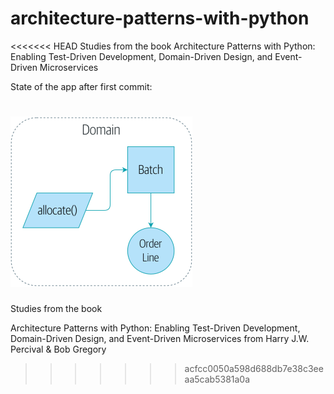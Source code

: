 # architecture-patterns-with-python
<<<<<<< HEAD
Studies from the book Architecture Patterns with Python: Enabling Test-Driven Development, Domain-Driven Design, and Event-Driven Microservices


State of the app after first commit:

![img.png](img/state_1.png)
=======
Studies from the book

Architecture Patterns with Python: Enabling Test-Driven Development, Domain-Driven Design, and Event-Driven Microservices
from Harry J.W. Percival & Bob Gregory
>>>>>>> acfcc0050a598d688db7e38c3eeaa5cab5381a0a
